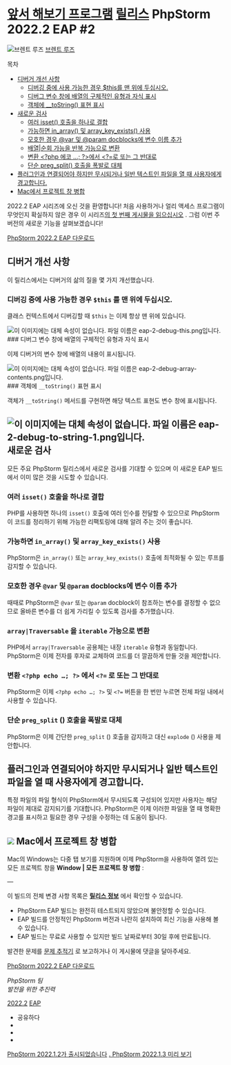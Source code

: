 [앞서 해보기 프로그램](/phpstorm/category/eap/) [릴리스](/phpstorm/category/releases/) PhpStorm 2022.2 EAP #2 
========================

![브렌트 루즈](https://secure.gravatar.com/avatar/cef66d348f7def8f4634963a7e7a05e4?s=200&r=g) [브렌트 루즈](https://blog.jetbrains.com/author/brent-roose-jetbrains-com) 



 목차

  

- [디버거 개선 사항](#Improvements_to_our_debugger "디버거 개선 사항")
    - [디버깅 중에 사용 가능한 경우 $this를 맨 위에 두십시오.](#Put_this_at_the_top_if_available_during_debugging "디버깅 중에 사용 가능한 경우 $this를 맨 위에 두십시오.")
    - [디버그 변수 창에 배열의 구체적인 유형과 자식 표시](#Show_concrete_type_and_children_of_an_array_in_the_debug_variables_pane "디버그 변수 창에 배열의 구체적인 유형과 자식 표시")
    - [객체에 \_\_toString() 표현 표시](#Display_toString_representation_on_an_object "객체에 __toString() 표현 표시")
- [새로운 검사](#New_inspections "새로운 검사")
    - [여러 isset() 호출을 하나로 결합](#Combining_multiple_isset_calls_into_one "여러 isset() 호출을 하나로 결합")
    - [가능하면 in\_array() 및 array\_key\_exists() 사용](#Use_in_array_and_array_key_exists_when_possible "가능하면 in_array() 및 array_key_exists() 사용")
    - [모호한 경우 @var 및 @param docblocks에 변수 이름 추가](#Add_variable_names_to_var_and_param_docblocks_when_ambiguous "모호한 경우 @var 및 @param docblocks에 변수 이름 추가")
    - [배열|순회 가능을 반복 가능으로 변환](#Convert_arrayTraversable_to_iterable "배열|순회 가능을 반복 가능으로 변환")
    - [변환 &lt;?php 에코 ...; ?&gt;에서 &lt;?=로 또는 그 반대로](#Convert_to "변환 <?php 에코 ...; ?>에서 <?=로 또는 그 반대로")
    - [단순 preg\_split() 호출을 폭발로 대체](#Replace_simple_preg_split_calls_with_explode "단순 preg_split() 호출을 폭발로 대체")
- [플러그인과 연결되어야 하지만 무시되거나 일반 텍스트인 파일을 열 때 사용자에게 경고합니다.](#Warn_users_when_they_open_a_file_that_should_be_associated_with_a_plugin_but_its_ignored_or_plain-text "플러그인과 연결되어야 하지만 무시되거나 일반 텍스트인 파일을 열 때 사용자에게 경고합니다.")
- [Mac에서 프로젝트 창 병합](#Merging_project_windows_on_Mac "Mac에서 프로젝트 창 병합")



 2022.2 EAP 시리즈에 오신 것을 환영합니다! 처음 사용하거나 얼리 액세스 프로그램이 무엇인지 확실하지 않은 경우 이 시리즈[의 첫 번째 게시물을 읽으십시오](https://blog.jetbrains.com/phpstorm/2022/05/phpstorm-2022-2-early-access-program-is-open/) . 그럼 이번 주 버전의 새로운 기능을 살펴보겠습니다!

 [PhpStorm 2022.2 EAP 다운로드](https://www.jetbrains.com/phpstorm/nextversion)

 디버거 개선 사항
----------

 이 릴리스에서는 디버거의 삶의 질을 몇 가지 개선했습니다.

###  디버깅 중에 사용 가능한 경우 `$this` 를 맨 위에 두십시오.

 클래스 컨텍스트에서 디버깅할 때 `$this` 는 이제 항상 맨 위에 있습니다.

![이 이미지에는 대체 속성이 없습니다. 파일 이름은 eap-2-debug-this.png입니다.](https://blog.jetbrains.com/wp-content/uploads/2022/06/eap-2-debug-this.png)###  디버그 변수 창에 배열의 구체적인 유형과 자식 표시

 이제 디버거의 변수 창에 배열의 내용이 표시됩니다.

![이 이미지에는 대체 속성이 없습니다. 파일 이름은 eap-2-debug-array-contents.png입니다.](https://blog.jetbrains.com/wp-content/uploads/2022/06/eap-2-debug-array-contents.png)###  객체에 `__toString()` 표현 표시

 객체가 `__toString()` 메서드를 구현하면 해당 텍스트 표현도 변수 창에 표시됩니다.

![이 이미지에는 대체 속성이 없습니다. 파일 이름은 eap-2-debug-to-string-1.png입니다.](https://blog.jetbrains.com/wp-content/uploads/2022/06/eap-2-debug-to-string-1.png) 새로운 검사
-------

 모든 주요 PhpStorm 릴리스에서 새로운 검사를 기대할 수 있으며 이 새로운 EAP 빌드에서 이미 많은 것을 시도할 수 있습니다.

###  여러 `isset()` 호출을 하나로 결합

 PHP를 사용하면 하나의 `isset()` 호출에 여러 인수를 전달할 수 있으므로 PhpStorm이 코드를 정리하기 위해 가능한 리팩토링에 대해 알려 주는 것이 좋습니다.

###  가능하면 `in_array()` 및 `array_key_exists()` 사용

 PhpStorm은 `in_array()` 또는 `array_key_exists()` 호출에 최적화될 수 있는 루프를 감지할 수 있습니다.

###  모호한 경우 `@var` 및 `@param` docblocks에 변수 이름 추가

 때때로 PhpStorm은 `@var` 또는 `@param` docblock이 참조하는 변수를 결정할 수 없으므로 올바른 변수를 더 쉽게 가리킬 수 있도록 검사를 추가했습니다.

###  `array|Traversable` 을 `iterable` 가능으로 변환

 PHP에서 `array|Traversable` 공용체는 내장 `iterable` 유형과 동일합니다. PhpStorm은 이제 전자를 후자로 교체하여 코드를 더 깔끔하게 만들 것을 제안합니다.

###  변환 `<?php echo …; ?>` 에서 `<?=` 로 또는 그 반대로

 PhpStorm은 이제 `<?php echo …; ?>` 및 `<?=` 버튼을 한 번만 누르면 전체 파일 내에서 사용할 수 있습니다.

###  단순 `preg_split` () 호출을 폭발로 대체

 PhpStorm은 이제 간단한 `preg_split` () 호출을 감지하고 대신 `explode` () 사용을 제안합니다.

 플러그인과 연결되어야 하지만 무시되거나 일반 텍스트인 파일을 열 때 사용자에게 경고합니다.
---------------------------------------------------

 특정 파일의 파일 형식이 PhpStorm에서 무시되도록 구성되어 있지만 사용자는 해당 파일이 제대로 감지되기를 기대합니다. PhpStorm은 이제 이러한 파일을 열 때 명확한 경고를 표시하고 필요한 경우 구성을 수정하는 데 도움이 됩니다.

![](https://blog.jetbrains.com/wp-content/uploads/2022/06/eap-2-file-association.png) Mac에서 프로젝트 창 병합
----------------

 Mac의 Windows는 다중 탭 보기를 지원하며 이제 PhpStorm을 사용하여 열려 있는 모든 프로젝트 창을 **Window | 모든 프로젝트 창 병합** :

 —

 이 빌드의 전체 변경 사항 목록은 **[릴리스 정보](https://youtrack.jetbrains.com/articles/WI-A-231735989/PhpStorm-20222-EAP-2-22228899-build-Release-Notes)** 에서 확인할 수 있습니다.

- PhpStorm EAP 빌드는 완전히 테스트되지 않았으며 불안정할 수 있습니다.
- EAP 빌드를 안정적인 PhpStorm 버전과 나란히 설치하여 최신 기능을 사용해 볼 수 있습니다.
- EAP 빌드는 무료로 사용할 수 있지만 빌드 날짜로부터 30일 후에 만료됩니다.

 발견한 문제를 [문제 추적기](https://youtrack.jetbrains.com/issues/WI) 로 보고하거나 이 게시물에 댓글을 달아주세요.

 [PhpStorm 2022.2 EAP 다운로드](https://www.jetbrains.com/phpstorm/nextversion)

 *PhpStorm 팀*  
 *발전을 위한 추진력*

 [2022.2](/phpstorm/tag/2022-2/) [EAP](/phpstorm/tag/eap/)

- 공유하다
- [](https://www.facebook.com/sharer.php?u=https%3A%2F%2Fblog.jetbrains.com%2Fphpstorm%2F2022%2F06%2Fphpstorm-2022-2-eap-2%2F)
- [](https://twitter.com/intent/tweet?source=https%3A%2F%2Fblog.jetbrains.com%2Fphpstorm%2F2022%2F06%2Fphpstorm-2022-2-eap-2%2F&text=https%3A%2F%2Fblog.jetbrains.com%2Fphpstorm%2F2022%2F06%2Fphpstorm-2022-2-eap-2%2F&via=phpstorm)
- [](http://www.linkedin.com/shareArticle?mini=true&url=https%3A%2F%2Fblog.jetbrains.com%2Fphpstorm%2F2022%2F06%2Fphpstorm-2022-2-eap-2%2F)



 [PhpStorm 2022.1.2가 출시되었습니다](https://blog.jetbrains.com/phpstorm/2022/06/phpstorm-2022-1-2-is-released/) [. PhpStorm 2022.1.3 미리 보기](https://blog.jetbrains.com/phpstorm/2022/06/phpstorm-2022-1-3-preview/)